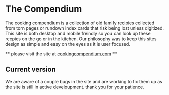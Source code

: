 # The Compendium

The cooking compendium is a collection of old family recipies collected from torn pages or rundown index cards that risk being lost unless digitized. This site is both desktop and mobile freindly so you can look up these recpies on the go or in the kitchen. Our philosophy was to keep this sites design as simple and easy on the eyes as it is user focused.

** please visit the site at [cookingcompendium.com](cookingcompendium.com) ** 

## Current version

We are aware of a couple bugs in the site and are working to fix them up as the site is still in active develoupment. thank you for your patience.
